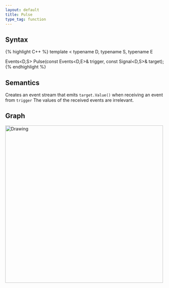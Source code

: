```yaml
---
layout: default
title: Pulse
type_tag: function
---
```

## Syntax
{% highlight C++ %}
template
<
    typename D,
    typename S,
    typename E
>
Events<D,S> Pulse(const Events<D,E>& trigger, const Signal<D,S>& target);
{% endhighlight %}

## Semantics
Creates an event stream that emits `target.Value()` when receiving an event from `trigger`
The values of the received events are irrelevant.

## Graph
<img src="{{ site.baseurl }}/media//flow_pulse.png" alt="Drawing" width="500px"/>